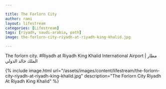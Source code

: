 ```yaml
---

title: The Forlorn City
author: rami
layout: lifestream 
categories: [Lifestream]
tags: [riyadh, saudi-arabia, path] 
image: the-forlorn-city-riyadh-at-riyadh-king-khalid.jpg

---
```


The forlorn city. #Riyadh at Riyadh King Khalid International Airport | مطار الملك خالد الدولي 

{% include image.html url="/assets/images/content/lifestream/the-forlorn-city-riyadh-at-riyadh-king-khalid.jpg" description="The Forlorn City Riyadh At Riyadh King Khalid" %}
